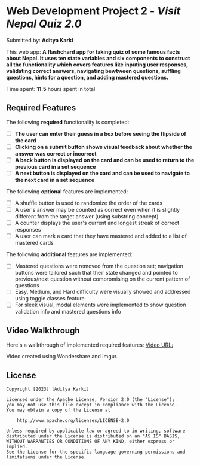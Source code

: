 # Web Development Project 2 - *Visit Nepal Quiz 2.0*

Submitted by: **Aditya Karki**

This web app: **A flashchard app for taking quiz of some famous facts about Nepal. It uses ten state variables and six components to construct all the functionality which covers features like inputing user responses, validating correct answers, navigating bewtween questions, suffling questions, hints for a question, and adding mastered questions.**

Time spent: **11.5** hours spent in total

## Required Features

The following **required** functionality is completed:

- [ ] **The user can enter their guess in a box before seeing the flipside of the card**
- [ ] **Clicking on a submit button shows visual feedback about whether the answer was correct or incorrect**
- [ ] **A back button is displayed on the card and can be used to return to the previous card in a set sequence**
- [ ] **A next button is displayed on the card and can be used to navigate to the next card in a set sequence**

The following **optional** features are implemented:

- [ ] A shuffle button is used to randomize the order of the cards
- [ ] A user's answer may be counted as correct even when it is slightly different from the target answer (using substring concept)
- [ ] A counter displays the user's current and longest streak of correct responses
- [ ] A user can mark a card that they have mastered and added to a list of mastered cards

The following **additional** features are implemented:

* [ ] Mastered questions were removed from the question set; navigation buttons were tailored such that their state changed and pointed to previous/next question without compromising on the current pattern of questions
* [ ] Easy, Medium, and Hard difficulty were visually showed and addressed using toggle classes feature
* [ ] For sleek visual, modal elements were implemented to show question validation info and mastered questions info 

## Video Walkthrough

Here's a walkthrough of implemented required features:
[Video URL:](https://imgur.com/a/qJPv7d1)

Video created using Wondershare and Imgur.


## License

    Copyright [2023] [Aditya Karki]

    Licensed under the Apache License, Version 2.0 (the "License");
    you may not use this file except in compliance with the License.
    You may obtain a copy of the License at

        http://www.apache.org/licenses/LICENSE-2.0

    Unless required by applicable law or agreed to in writing, software
    distributed under the License is distributed on an "AS IS" BASIS,
    WITHOUT WARRANTIES OR CONDITIONS OF ANY KIND, either express or implied.
    See the License for the specific language governing permissions and
    limitations under the License.
